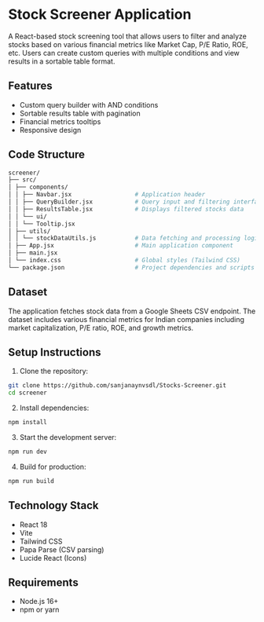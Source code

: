 # Stock Screener Application

A React-based stock screening tool that allows users to filter and analyze stocks based on various financial metrics like Market Cap, P/E Ratio, ROE, etc. Users can create custom queries with multiple conditions and view results in a sortable table format.

## Features
- Custom query builder with AND conditions
- Sortable results table with pagination
- Financial metrics tooltips
- Responsive design

## Code Structure
```bash
screener/
├── src/
│ ├── components/
│ │ ├── Navbar.jsx                  # Application header
│ │ ├── QueryBuilder.jsx            # Query input and filtering interface
│ │ ├── ResultsTable.jsx            # Displays filtered stocks data
│ │ └── ui/
│ │ └── Tooltip.jsx 
│ ├── utils/
│ │ └── stockDataUtils.js           # Data fetching and processing logic
│ ├── App.jsx                       # Main application component
│ ├── main.jsx 
│ └── index.css                     # Global styles (Tailwind CSS)
└── package.json                    # Project dependencies and scripts
```

## Dataset
The application fetches stock data from a Google Sheets CSV endpoint. The dataset includes various financial metrics for Indian companies including market capitalization, P/E ratio, ROE, and growth metrics.

## Setup Instructions

1. Clone the repository:
```bash
git clone https://github.com/sanjanaynvsdl/Stocks-Screener.git
cd screener
```

2. Install dependencies:
```bash
npm install
```

3. Start the development server:
```bash
npm run dev
```

4. Build for production:
```bash
npm run build
```

## Technology Stack
- React 18
- Vite
- Tailwind CSS
- Papa Parse (CSV parsing)
- Lucide React (Icons)

## Requirements
- Node.js 16+
- npm or yarn




